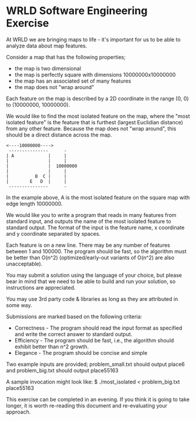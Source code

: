 # WRLD Software Engineering Exercise

At WRLD we are bringing maps to life - it's important for us to be able to analyze data about map features.

Consider a map that has the following properties;

- the map is two dimensional
- the map is perfectly square with dimensions 10000000x10000000
- the map has an associated set of many features
- the map does not "wrap around"

Each feature on the map is described by a 2D coordinate in the range (0, 0) to (10000000, 10000000). 

We would like to find the most isolated feature on the map, where the "most isolated feature" is the feature that is 
furthest (largest Euclidian distance) from any other feature. Because the map does not "wrap around", this should be a 
direct distance across the map.
```
<----10000000---->
 ---------------      -
| A             |     |
|               |     |
|               |  10000000
|               |     |
|          B  C |     |
|        E   D  |     |
 ---------------      -
```
In the example above, A is the most isolated feature on the square map with edge length 10000000.

We would like you to write a program that reads in many features from standard input, and outputs the name of the most isolated feature to standard output. The format of the input is the feature name, x coordinate and y coordinate separated by spaces.

Each feature is on a new line. There may be any number of features between 1 and 100000. The program should be fast, so the algorithm must be better than O(n^2) (optimized/early-out variants of O(n^2) are also unacceptable).

You may submit a solution using the language of your choice, but please bear in mind that we need to be able to build and run your solution, so instructions are appreciated.

You may use 3rd party code & libraries as long as they are attributed in some way.

Submissions are marked based on the following criteria:

- Correctness - The program should read the input format as specified and write the correct answer to standard output.
- Efficiency - The program should be fast, i.e., the algorithm should exhibit better than n^2 growth.
- Elegance - The program should be concise and simple

Two example inputs are provided; problem_small.txt should output place6 and problem_big.txt should output place55163

A sample invocation might look like:
$ ./most_isolated < problem_big.txt
place55163

This exercise can be completed in an evening. If you think it is going to take longer, it is worth re-reading this document and re-evaluating your approach.

